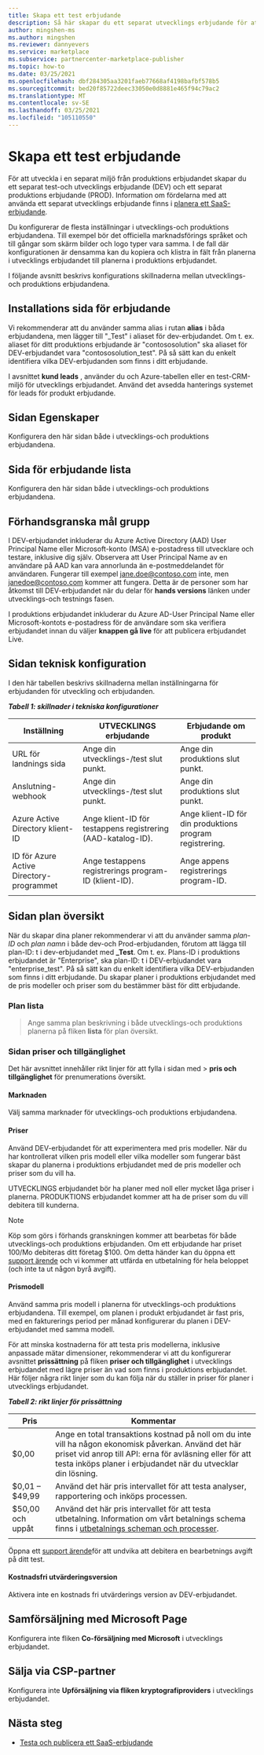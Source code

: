 ```yaml
---
title: Skapa ett test erbjudande
description: Så här skapar du ett separat utvecklings erbjudande för att testa produktions erbjudandet i programmet för kommersiella marknads platser i Microsoft Partner Center.
author: mingshen-ms
ms.author: mingshen
ms.reviewer: dannyevers
ms.service: marketplace
ms.subservice: partnercenter-marketplace-publisher
ms.topic: how-to
ms.date: 03/25/2021
ms.openlocfilehash: dbf284305aa3201faeb77668af4198bafbf578b5
ms.sourcegitcommit: bed20f85722deec33050e0d8881e465f94c79ac2
ms.translationtype: MT
ms.contentlocale: sv-SE
ms.lasthandoff: 03/25/2021
ms.locfileid: "105110550"
---
```

# <a name="create-a-test-offer"></a>Skapa ett test erbjudande

För att utveckla i en separat miljö från produktions erbjudandet skapar du ett separat test-och utvecklings erbjudande (DEV) och ett separat produktions erbjudande (PROD). Information om fördelarna med att använda ett separat utvecklings erbjudande finns i [planera ett SaaS-erbjudande](plan-saas-offer.md#test-offer).

Du konfigurerar de flesta inställningar i utvecklings-och produktions erbjudandena. Till exempel bör det officiella marknadsförings språket och till gångar som skärm bilder och logo typer vara samma. I de fall där konfigurationen är densamma kan du kopiera och klistra in fält från planerna i utvecklings erbjudandet till planerna i produktions erbjudandet.

I följande avsnitt beskrivs konfigurations skillnaderna mellan utvecklings-och produktions erbjudandena.

## <a name="offer-setup-page"></a>Installations sida för erbjudande

Vi rekommenderar att du använder samma alias i rutan **alias** i båda erbjudandena, men lägger till "_Test" i aliaset för dev-erbjudandet. Om t. ex. aliaset för ditt produktions erbjudande är "contososolution" ska aliaset för DEV-erbjudandet vara "contososolution_test". På så sätt kan du enkelt identifiera vilka DEV-erbjudanden som finns i ditt erbjudande.

I avsnittet **kund leads** , använder du och Azure-tabellen eller en test-CRM-miljö för utvecklings erbjudandet. Använd det avsedda hanterings systemet för leads för produkt erbjudande.

## <a name="properties-page"></a>Sidan Egenskaper

Konfigurera den här sidan både i utvecklings-och produktions erbjudandena.

## <a name="offer-listing-page"></a>Sida för erbjudande lista

Konfigurera den här sidan både i utvecklings-och produktions erbjudandena.

## <a name="preview-audience"></a>Förhandsgranska mål grupp

I DEV-erbjudandet inkluderar du Azure Active Directory (AAD) User Principal Name eller Microsoft-konto (MSA) e-postadress till utvecklare och testare, inklusive dig själv. Observera att User Principal Name av en användare på AAD kan vara annorlunda än e-postmeddelandet för användaren. Fungerar till exempel jane.doe@contoso.com inte, men janedoe@contoso.com kommer att fungera. Detta är de personer som har åtkomst till DEV-erbjudandet när du delar för **hands versions** länken under utvecklings-och testnings fasen.

I produktions erbjudandet inkluderar du Azure AD-User Principal Name eller Microsoft-kontots e-postadress för de användare som ska verifiera erbjudandet innan du väljer **knappen gå live** för att publicera erbjudandet Live.

## <a name="technical-configuration-page"></a>Sidan teknisk konfiguration

I den här tabellen beskrivs skillnaderna mellan inställningarna för erbjudanden för utveckling och erbjudanden.

***Tabell 1: skillnader i tekniska konfigurationer***

| Inställning | UTVECKLINGS erbjudande | Erbjudande om produkt |
| ------------ | ------------- | ------------- |
| URL för landnings sida | Ange din utvecklings-/test slut punkt. | Ange din produktions slut punkt. |
| Anslutning-webhook | Ange din utvecklings-/test slut punkt. | Ange din produktions slut punkt. |
| Azure Active Directory klient-ID | Ange klient-ID för testappens registrering (AAD-katalog-ID). | Ange klient-ID för din produktions program registrering. |
| ID för Azure Active Directory-programmet | Ange testappens registrerings program-ID (klient-ID). | Ange appens registrerings program-ID. |
||||

## <a name="plan-overview-page"></a>Sidan plan översikt

När du skapar dina planer rekommenderar vi att du använder samma _plan-ID_ och _plan namn_ i både dev-och Prod-erbjudanden, förutom att lägga till plan-ID: t i dev-erbjudandet med **_Test**. Om t. ex. Plans-ID i produktions erbjudandet är "Enterprise", ska plan-ID: t i DEV-erbjudandet vara "enterprise_test". På så sätt kan du enkelt identifiera vilka DEV-erbjudanden som finns i ditt erbjudande. Du skapar planer i produktions erbjudandet med de pris modeller och priser som du bestämmer bäst för ditt erbjudande.

### <a name="plan-listing"></a>Plan lista

  >  Ange samma plan beskrivning i både utvecklings-och produktions planerna på fliken **lista** för plan översikt.

### <a name="pricing-and-availability-page"></a>Sidan priser och tillgänglighet

Det här avsnittet innehåller rikt linjer för att fylla i sidan med  >  **pris och tillgänglighet** för prenumerations översikt.

#### <a name="markets"></a>Marknaden

Välj samma marknader för utvecklings-och produktions erbjudandena.

#### <a name="pricing"></a>Priser

Använd DEV-erbjudandet för att experimentera med pris modeller. När du har kontrollerat vilken pris modell eller vilka modeller som fungerar bäst skapar du planerna i produktions erbjudandet med de pris modeller och priser som du vill ha.

UTVECKLINGS erbjudandet bör ha planer med noll eller mycket låga priser i planerna. PRODUKTIONS erbjudandet kommer att ha de priser som du vill debitera till kunderna.

> [!NOTE]
> Köp som görs i förhands granskningen kommer att bearbetas för både utvecklings-och produktions erbjudanden. Om ett erbjudande har priset 100/Mo debiteras ditt företag $100. Om detta händer kan du öppna ett [support ärende](support.md) och vi kommer att utfärda en utbetalning för hela beloppet (och inte ta ut någon byrå avgift).

#### <a name="pricing-model"></a>Prismodell

Använd samma pris modell i planerna för utvecklings-och produktions erbjudandena. Till exempel, om planen i produkt erbjudandet är fast pris, med en fakturerings period per månad konfigurerar du planen i DEV-erbjudandet med samma modell.

För att minska kostnaderna för att testa pris modellerna, inklusive anpassade mätar dimensioner, rekommenderar vi att du konfigurerar avsnittet **prissättning** på fliken **priser och tillgänglighet** i utvecklings erbjudandet med lägre priser än vad som finns i produktions erbjudandet. Här följer några rikt linjer som du kan följa när du ställer in priser för planer i utvecklings erbjudandet.

***Tabell 2: rikt linjer för prissättning***

| Pris | Kommentar |
| ------------ | ------------- |
| $0,00 | Ange en total transaktions kostnad på noll om du inte vill ha någon ekonomisk påverkan. Använd det här priset vid anrop till API: erna för avläsning eller för att testa inköps planer i erbjudandet när du utvecklar din lösning. |
| $0,01 – $49,99 | Använd det här pris intervallet för att testa analyser, rapportering och inköps processen. |
| $50,00 och uppåt | Använd det här pris intervallet för att testa utbetalning. Information om vårt betalnings schema finns i [utbetalnings scheman och processer](/partner-center/payout-policy-details). |
|||

Öppna ett [support ärende](support.md)för att undvika att debitera en bearbetnings avgift på ditt test.

#### <a name="free-trial"></a>Kostnadsfri utvärderingsversion

Aktivera inte en kostnads fri utvärderings version av DEV-erbjudandet.

## <a name="co-sell-with-microsoft-page"></a>Samförsäljning med Microsoft Page

Konfigurera inte fliken **Co-försäljning med Microsoft** i utvecklings erbjudandet.

## <a name="resell-through-csps"></a>Sälja via CSP-partner

Konfigurera inte **Upförsäljning via fliken kryptografiproviders** i utvecklings erbjudandet.

## <a name="next-steps"></a>Nästa steg

- [Testa och publicera ett SaaS-erbjudande](test-publish-saas-offer.md)
